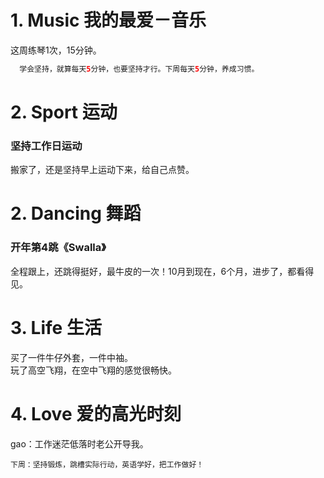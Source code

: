 # 1. Music 我的最爱－音乐
这周练琴1次，15分钟。</br>
```Java
  学会坚持，就算每天5分钟，也要坚持才行。下周每天5分钟，养成习惯。
```
# 2. Sport 运动
### 坚持工作日运动
搬家了，还是坚持早上运动下来，给自己点赞。</br>

# 2. Dancing 舞蹈
### 开年第4跳《Swalla》
全程跟上，还跳得挺好，最牛皮的一次！10月到现在，6个月，进步了，都看得见。</br>

# 3. Life 生活
买了一件牛仔外套，一件中袖。</br>
玩了高空飞翔，在空中飞翔的感觉很畅快。</br>

# 4. Love 爱的高光时刻
gao：工作迷茫低落时老公开导我。</br>

```
下周：坚持锻炼，跳槽实际行动，英语学好，把工作做好！
```

